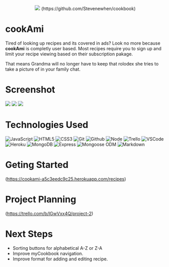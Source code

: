 <div id="header" align="center">
    <img src="https://i.imgur.com/IgnzxN7.png">
    (https://github.com/Stevenewhen/cookbook)
  </div>

# cookAmi

Tired of looking up recipes and its covered in ads? Look no more because **cookAmi** is completly user based. Most recipes require you to sign up and limit your recipe viewing based on their subscription pakage.

That means Grandma will no longer have to keep that rolodex she tries to take a picture of in your family chat.

# Screenshot

<img src="https://i.imgur.com/BQEcvyi.png">
<img src="https://i.imgur.com/v501t4n.png">
<img src="https://i.imgur.com/vbmOVgh.png">

# Technologies Used
  ![JavaScript](https://img.shields.io/badge/-JavaScript-05122A?style=flat&logo=javascript)
  ![HTML5](https://img.shields.io/badge/-HTML5-05122A?style=flat&logo=html5)
  ![CSS3](https://img.shields.io/badge/-CSS-05122A?style=flat&logo=css3)
  ![Git](https://img.shields.io/badge/-Git-05122A?style=flat&logo=git)
  ![Github](https://img.shields.io/badge/-GitHub-05122A?style=flat&logo=github)
  ![Node](https://img.shields.io/badge/-Node.js-05122A?style=flat&logo=node.js)
  ![Trello](https://img.shields.io/badge/-Trello-05122A?style=flat&logo=trello)
  ![VSCode](https://img.shields.io/badge/-VS_Code-05122A?style=flat&logo=visualstudio)
  ![Heroku](https://img.shields.io/badge/-Heroku-05122A?style=flat&logo=heroku)
  ![MongoDB](https://img.shields.io/badge/-MongoDB-05122A?style=flat&logo=mongodb)
  ![Express](https://img.shields.io/badge/-Express-05122A?style=flat&logo=express)
  ![Mongoose ODM](https://img.shields.io/badge/-Mongoose_ODM-05122A?style=flat&logo=mongodb)
  ![Markdown](https://img.shields.io/badge/-Markdown-05122A?style=flat&logo=markdown)

# Geting Started
(https://cookami-a5c3eedc9c25.herokuapp.com/recipes)

# Project Planning
(https://trello.com/b/lGwVxx4Q/project-2)

# Next Steps
- Sorting buttons for alphabetical A-Z or Z-A
- Improve myCookbook navigation.
- Improve format for adding and editing recipe.
